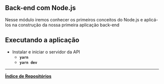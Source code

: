 ## Back-end com Node.js

Nesse módulo iremos conhecer os primeiros conceitos do Node.js e aplicá-los na construção da nossa primeira aplicação back-end

## Executando a aplicação

* Instalar e iniciar o servidor da API
    - <b> `yarn`
    - `yarn dev` </b>


---
<b>[Índice de Repositórios](https://github.com/salescamila/gostack)</b>
